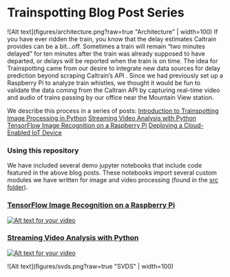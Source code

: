 # Trainspotting Blog Post Series
![Alt text](figures/architecture.png?raw=true "Architecture" | width=100)
If you have ever ridden the train, you know that the delay estimates Caltrain provides can be a bit…off. Sometimes a train will remain “two minutes delayed” for ten minutes after the train was already supposed to have departed, or delays will be reported when the train is on time. The idea for Trainspotting came from our desire to integrate new data sources for delay prediction beyond scraping Caltrain’s API . Since we had previously set up a Raspberry Pi to analyze train whistles, we thought it would be fun to validate the data coming from the Caltrain API by capturing real-time video and audio of trains passing by our office near the Mountain View station.

We describe this process in a series of posts:
    [Introduction to Trainspotting](https://svds.com/introduction-to-trainspotting/)
    [Image Processing in Python](http://www.svds.com/image-processing-python/)
    [Streaming Video Analysis with Python](http://www.svds.com/streaming-video-analysis-python/)
    [TensorFlow Image Recognition on a Raspberry Pi](http://svds.com/tensorflow-image-recognition-raspberry-pi/)
    [Deploying a Cloud-Enabled IoT Device]()

### Using this repository
We have included several demo jupyter notebooks that include code featured in the above blog posts. These notebooks import several custom modules we have written for image and video processing (found in the [src folder](/src)).

###  [TensorFlow Image Recognition on a Raspberry Pi](http://svds.com/tensorflow-image-recognition-raspberry-pi/)
[![Alt text for your video](https://img.youtube.com/vi/n0lCPXzaxTg/0.jpg?raw=true "TensorFlow Image Classification on a Raspberry Pi")](https://www.youtube.com/watch?v=n0lCPXzaxTg)

### [Streaming Video Analysis with Python](http://www.svds.com/streaming-video-analysis-python/)
[![Alt text for your video](https://img.youtube.com/vi/oLg50i2-No8/0.jpg?raw=true "Streaming Video Analysis with Python")](https://www.youtube.com/watch?v=oLg50i2-No8)

![Alt text](figures/svds.png?raw=true "SVDS" | width=100)
